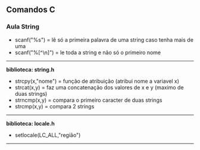 ## Comandos C

### Aula String


- scanf("%s") = lê só a primeira palavra de uma string caso tenha mais de uma
- scanf("%[^\n]") = le toda a string e não só o primeiro nome

*********************************************************************************************

**biblioteca: string.h**

- strcpy(x,"nome") = função de atribuição (atribui nome a variavel x)
- strcat(x,y) = faz uma concatenação dos valores de x e y  (maximo de duas strings)
- strncmp(x,y) = compara o primeiro caracter de duas strings
- strcmp(x,y) = compara 2 strings



*********************************************************************************************

**biblioteca: locale.h**

- setlocale(LC_ALL,"região")

*********************************************************************************************
